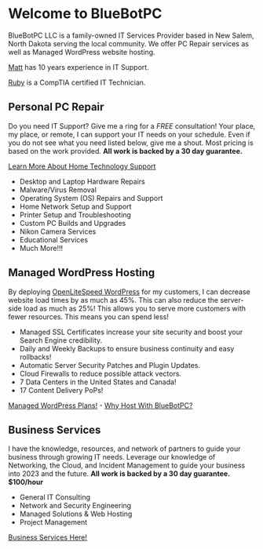 # Welcome to BlueBotPC

BlueBotPC LLC is a family-owned IT Services Provider based in New Salem, North Dakota serving the local community. We offer PC Repair services as well as Managed WordPress website hosting.

[Matt](https://www.mattfaulkner.net) has 10 years experience in IT Support.

[Ruby](https://www.mattfaulkner.net/about/ruby/) is a CompTIA certified IT Technician.

## Personal PC Repair

Do you need IT Support? Give me a ring for a _FREE_ consultation! Your place, my place, or remote, I can support your IT needs on your schedule. Even if you do not see what you need listed below, give me a shout. Most pricing is based on the work provided. **All work is backed by a 30 day guarantee.**

[Learn More About Home Technology Support](https://bluebotpc.com/pages/pc)

- Desktop and Laptop Hardware Repairs
- Malware/Virus Removal
- Operating System (OS) Repairs and Support
- Home Network Setup and Support
- Printer Setup and Troubleshooting
- Custom PC Builds and Upgrades
- Nikon Camera Services
- Educational Services
- Much More!!!

## Managed WordPress Hosting

By deploying [OpenLiteSpeed WordPress](https://openlitespeed.org/) for my customers, I can decrease website load times by as much as 45%. This can also reduce the server-side load as much as 25%! This allows you to serve more customers with fewer resources. This means you can spend less!

- Managed SSL Certificates increase your site security and boost your Search Engine credibility.
- Daily and Weekly Backups to ensure business continuity and easy rollbacks!
- Automatic Server Security Patches and Plugin Updates.
- Cloud Firewalls to reduce possible attack vectors.
- 7 Data Centers in the United States and Canada!
- 17 Content Delivery PoPs!

[Managed WordPress Plans!](https://bluebotpc.com/pages/wordpress) - [Why Host With BlueBotPC?](https://bluebotpc.com/pages/features)

## Business Services

I have the knowledge, resources, and network of partners to guide your business through growing IT needs. Leverage our knowledge of Networking, the Cloud, and Incident Management to guide your business into 2023 and the future. **All work is backed by a 30 day guarantee. $100/hour**

- General IT Consulting
- Network and Security Engineering
- Managed Solutions & Web Hosting
- Project Management

[Business Services Here!](https://bluebotpc.com/pages/biz-services)
